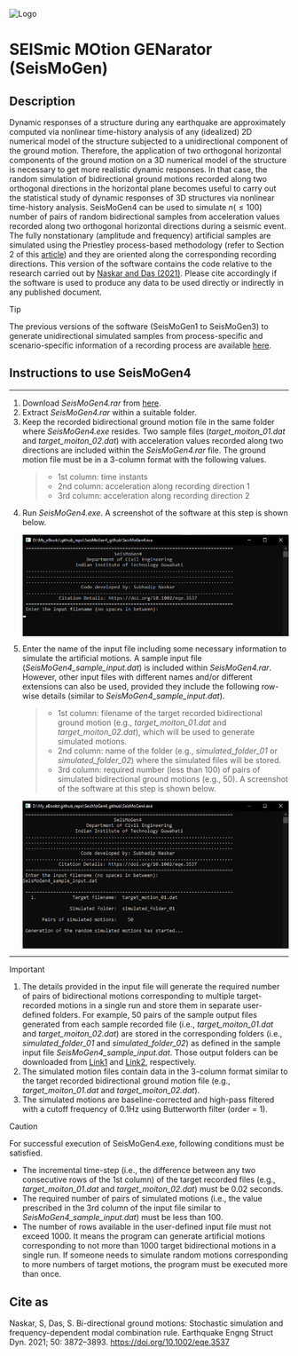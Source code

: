 ![Logo](https://lh3.googleusercontent.com/drive-viewer/AK7aPaBeEVShCCPjBw7h2LsnRh3r0nz-ndunaItNz0O5jR8830_Cv7sfDqeMmBfl_29jRjBVlIxgiPwuTdCpJ2cKF9j_tTTf=s2560)

# SEISmic MOtion GENarator (SeisMoGen)

## Description
Dynamic responses of a structure during any earthquake are approximately computed via nonlinear time-history analysis of any (idealized) 2D numerical model of the structure subjected to a unidirectional component of the ground motion. Therefore, the application of two orthogonal horizontal components of the ground motion on a 3D numerical model of the structure is necessary to get more realistic dynamic responses. In that case, the random simulation of bidirectional ground motions recorded along two orthogonal directions in the horizontal plane becomes useful to carry out the statistical study of dynamic responses of 3D structures via nonlinear time-history analysis. SeisMoGen4 can be used to simulate $n(\leq 100)$ number of pairs of random bidirectional samples from acceleration values recorded along two orthogonal horizontal directions during a seismic event. The fully nonstationary (amplitude and frequency) artificial samples are simulated using the Priestley process-based methodology (refer to Section 2 of this <a href="https://doi.org/10.1002/eqe.3537">article</a>) and they are oriented along the corresponding recording directions. This version of the software contains the code relative to the research carried out by <a href="https://doi.org/10.1002/eqe.3537"> Naskar and Das (2021)</a>. Please cite accordingly if the software is used to produce any data to be used directly or indirectly in any published document.

> [!TIP]
> The previous versions of the software (SeisMoGen1 to SeisMoGen3) to generate unidirectional simulated samples from process-specific and scenario-specific information of a recording process are available [here](https://sites.google.com/site/sandipdas/seismogen).

## Instructions to use SeisMoGen4
----
1. Download *SeisMoGen4.rar* from [here](https://drive.google.com/file/d/1GsEiwNGM_LIQKCb1cFWCKFyPPn9sP047/view?usp=sharing).
2. Extract *SeisMoGen4.rar* within a suitable folder.
3. Keep the recorded bidirectional ground motion file in the same folder where *SeisMoGen4.exe* resides. Two sample files (*target_moiton_01.dat* and *target_moiton_02.dat*) with acceleration values recorded along two directions are included within the *SeisMoGen4.rar* file. The ground motion file must be in a 3-column format with the following values.
   >* 1st column: time instants
   >* 2nd column: acceleration along recording direction 1
   >* 3rd column: acceleration along recording direction 2
4. Run *SeisMoGen4.exe*. A screenshot of the software at this step is shown below.
   <p align="center"> <img align="center" src="SeisMoGen4_demo.png" alt="drawing" width="900"/> </p>
6. Enter the name of the input file including some necessary information to simulate the artificial motions. A sample input file (*SeisMoGen4_sample_input.dat*) is included within *SeisMoGen4.rar*. However, other input files with different names and/or different extensions can also be used, provided they include the following row-wise details (similar to *SeisMoGen4_sample_input.dat*).
   >* 1st column: filename of the target recorded bidirectional ground motion (e.g., *target_moiton_01.dat* and *target_moiton_02.dat*), which will be used to generate simulated motions.
   >* 2nd column: name of the folder (e.g., *simulated_folder_01* or *simulated_folder_02*) where the simulated files will be stored.
   >* 3rd column: required number (less than 100) of pairs of simulated bidirectional ground motions (e.g., 50).
A screenshot of the software at this step is shown below.
   <p align="center"> <img align="center" src="SeisMoGen4_demo1.png" alt="drawing" width="900"/> </p>
----

> [!IMPORTANT]
> 1. The details provided in the input file will generate the required number of pairs of bidirectional motions corresponding to multiple target-recorded motions in a single run and store them in separate user-defined folders. For example, 50 pairs of the sample output files generated from each sample recorded file (i.e., *target_moiton_01.dat* and *target_moiton_02.dat*) are stored in the corresponding folders (i.e., *simulated_folder_01* and *simulated_folder_02*) as defined in the sample input file *SeisMoGen4_sample_input.dat*. Those output folders can be downloaded from [Link1](https://drive.google.com/drive/folders/1mqcx6su3UM6fgs544AuB42XwMST5WUBC?usp=sharing) and [Link2](https://drive.google.com/drive/folders/1GAP9Wcns70nkMcGMU0F8bg7lW-1q4lbe?usp=sharing), respectively. 
> 2. The simulated motion files contain data in the 3-column format similar to the target recorded bidirectional ground motion file (e.g., *target_moiton_01.dat* and *target_moiton_02.dat*).
> 3. The simulated motions are baseline-corrected and high-pass filtered with a cutoff frequency of 0.1Hz using Butterworth filter (order = 1).

> [!CAUTION]
> For successful execution of SeisMoGen4.exe, following conditions must be satisfied.
> * The incremental time-step (i.e., the difference between any two consecutive rows of the 1st column) of the target recorded files (e.g., *target_moiton_01.dat* and *target_moiton_02.dat*) must be 0.02 seconds.
> * The required number of pairs of simulated motions (i.e., the value prescribed in the 3rd column of the input file similar to *SeisMoGen4_sample_input.dat*) must be less than 100.
> * The number of rows available in the user-defined input file must not exceed 1000. It means the program can generate artificial motions corresponding to not more than 1000 target bidirectional motions in a single run. If someone needs to simulate random motions corresponding to more numbers of target motions, the program must be executed more than once.

## Cite as
Naskar, S, Das, S. Bi-directional ground motions: Stochastic simulation and frequency-dependent modal combination rule. Earthquake Engng Struct Dyn. 2021; 50: 3872–3893. <a href="https://doi.org/10.1002/eqe.3537">https://doi.org/10.1002/eqe.3537</a>
